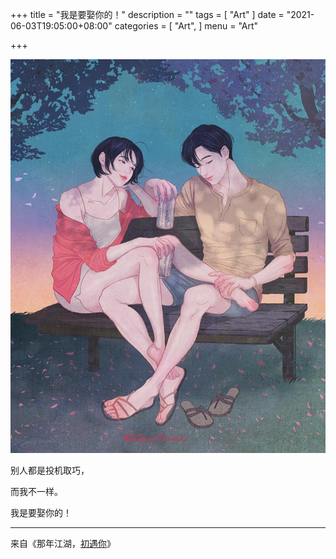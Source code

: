 +++
title = "我是要娶你的！"
description = ""
tags = [
    "Art"
]
date = "2021-06-03T19:05:00+08:00"
categories = [
    "Art",
]
menu = "Art"

+++

[![](/images/post/20210603190500.jpg)](/images/post/20210603190501.png "点击查看大图")  
<!--more-->

别人都是投机取巧，

而我不一样。

我是要娶你的！

------------------

来自《那年江湖，[初遇你](https://t.me/ChuYuni/426)》
